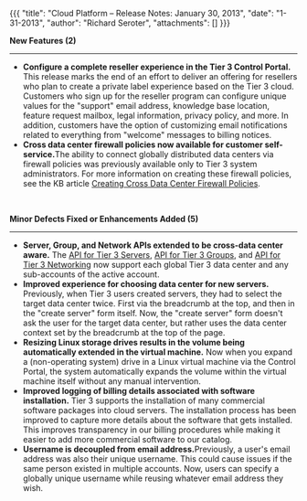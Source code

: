{{{
  "title": "Cloud Platform – Release Notes: January 30, 2013",
  "date": "1-31-2013",
  "author": "Richard Seroter",
  "attachments": []
}}}

<p><strong>New Features (2)</strong>
</p>
<hr />
<ul>
  <li><strong>Configure a complete reseller experience in the Tier 3 Control Portal.</strong> This release marks the end of an effort to deliver an offering for resellers who plan to create a private label experience based on the Tier 3 cloud. Customers who
    sign up for the reseller program can configure unique values for the "support" email address, knowledge base location, feature request mailbox, legal information, privacy policy, and more. In addition, customers have the option of customizing email
    notifications related to everything from "welcome" messages to billing notices.</li>
  <li><strong>Cross data center firewall policies now available for customer self-service.</strong>The ability to connect globally distributed data centers via firewall policies was previously available only to Tier 3 system administrators. For more information
    on creating these firewall policies, see the KB article <a href="http://help.tier3.com/entries/22603797-creating-cross-data-center-firewall-policies">Creating Cross Data Center Firewall Policies</a>.</li>
</ul>
<p>&nbsp;</p>
<p><strong>Minor Defects Fixed or Enhancements Added (5)</strong>
</p>
<hr />
<ul>
  <li><strong>Server, Group, and Network APIs extended to be cross-data center aware.</strong> The <a href="http://help.tier3.com/forums/20578872-server">API for Tier 3 Servers</a>, <a href="http://help.tier3.com/forums/20568588-group">API for Tier 3 Groups</a>,
    and <a href="http://help.tier3.com/forums/20587856-network">API for Tier 3 Networking</a> now support each global Tier 3 data center and any sub-accounts of the active account.</li>
  <li><strong>Improved experience for choosing data center for new servers.</strong> Previously, when Tier 3 users created servers, they had to select the target data center twice. First via the breadcrumb at the top, and then in the "create server" form
    itself. Now, the "create server" form doesn't ask the user for the target data center, but rather uses the data center context set by the breadcrumb at the top of the page.</li>
  <li><strong>Resizing Linux storage drives results in the volume being automatically extended in the virtual machine.</strong> Now when you expand a (non-operating system) drive in a Linux virtual machine via the Control Portal, the system automatically
    expands the volume within the virtual machine itself without any manual intervention.</li>
  <li><strong>Improved logging of billing details associated with software installation.</strong> Tier 3 supports the installation of many commercial software packages into cloud servers. The installation process has been improved to capture more details
    about the software that gets installed. This improves transparency in our billing procedures while making it easier to add more commercial software to our catalog.</li>
  <li><strong>Username is decoupled from email address.</strong>Previously, a user's email address was also their unique username. This could cause issues if the same person existed in multiple accounts. Now, users can specify a globally unique username while
    reusing whatever email address they wish.</li>
</ul>